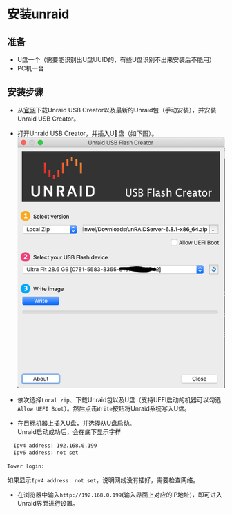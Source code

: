 # 安装unraid

## 准备
- U盘一个（需要能识别出U盘UUID的，有些U盘识别不出来安装后不能用）
- PC机一台

## 安装步骤
- 从[官网](https://unraid.net/download)下载Unraid USB Creator以及最新的Unraid包（手动安装），并安装Unraid USB Creator。

- 打开Unraid USB Creator，并插入U盘（如下图）。
![Unraid USB Creator界面](imgs/unraid-01.png)

- 依次选择`Local zip`、下载Unraid包以及U盘（支持UEFI启动的机器可以勾选`Allow UEFI Boot`）。然后点击`Write`按钮将Unraid系统写入U盘。

- 在目标机器上插入U盘，并选择从U盘启动。    
Unraid启动成功后，会在底下显示字样
```
  Ipv4 address: 192.168.0.199
  Ipv6 address: not set

Tower login:
```
如果显示`Ipv4 address: not set`，说明网线没有插好，需要检查网络。

- 在浏览器中输入`http://192.168.0.199`(输入界面上对应的IP地址)，即可进入Unraid界面进行设置。




